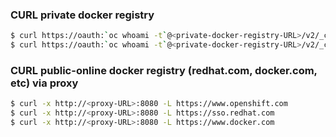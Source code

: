 ### CURL private docker registry
```bash
$ curl https://oauth:`oc whoami -t`@<private-docker-registry-URL>/v2/_catalog --cacert <CA-certificate-path>
$ curl https://oauth:`oc whoami -t`@<private-docker-registry-URL>/v2/_catalog --insecure
```

### CURL public-online docker registry (redhat.com, docker.com, etc) via proxy
```bash
$ curl -x http://<proxy-URL>:8080 -L https://www.openshift.com
$ curl -x http://<proxy-URL>:8080 -L https://sso.redhat.com
$ curl -x http://<proxy-URL>:8080 -L https://www.docker.com
```
